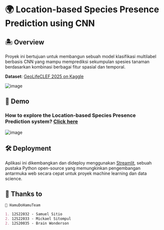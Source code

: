 # 🌍 Location-based Species Presence Prediction using CNN

## 🏝️ Overview
Proyek ini bertujuan untuk membangun sebuah model klasifikasi multilabel berbasis CNN yang mampu memprediksi sekumpulan spesies tanaman berdasarkan kombinasi berbagai fitur spasial dan temporal.

**Dataset**: [GeoLifeCLEF 2025 on Kaggle](https://www.kaggle.com/competitions/geolifeclef-2025/data)

![image](https://github.com/user-attachments/assets/0c4ea0ae-dc92-48a9-95b6-a953cdf5dbf7)


## 🚀 Demo
### How to explore the Location-based Species Presence Prediction system? [Click here](https://dami---project-5npsxbxzserecrmdtg4dvj.streamlit.app/)
![image](https://github.com/user-attachments/assets/962e6087-1cbe-4089-9f45-5a69399081ed)

## 🛠️ Deployment
Aplikasi ini dikembangkan dan dideploy menggunakan [Streamlit](https://share.streamlit.io/), sebuah pustaka Python open-source yang memungkinkan pengembangan antarmuka web secara cepat untuk proyek machine learning dan data science.

## 🙌 Thanks to
```markdown
🤝 HamuDoHamuTeam

1. 12S22032 - Samuel Sitio
2. 12S22033 - Mickael Sitompul
2. 12S20035 - Brain Wonderson
```
